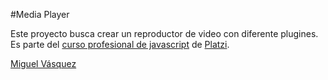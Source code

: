 #Media Player

Este proyecto busca crear un reproductor de video con diferente plugines. 
Es parte del [curso profesional de javascript](https://platzi.com/clases/javascript-profesional/) de [Platzi](https://platzi.com/).

[Miguel Vásquez](https://platzi.com/p/quarzizus/)
